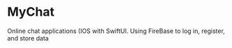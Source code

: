 # MyChat
Online chat applications (IOS with SwiftUI. Using FireBase to log in, register, and store data
